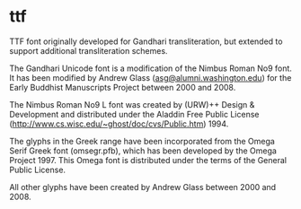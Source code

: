 # ttf
TTF font originally developed for Gandhari transliteration, but extended to support additional transliteration schemes.

The Gandhari Unicode font is a modification of the Nimbus Roman No9 font.
It has been modified by Andrew Glass (asg@alumni.washington.edu) for
 the Early Buddhist Manuscripts Project between 2000 and 2008.

The Nimbus Roman No9 L font was created by (URW)++ Design &
Development and distributed under the Aladdin Free Public License
(http://www.cs.wisc.edu/~ghost/doc/cvs/Public.htm) 1994.

The glyphs in the Greek range have been incorporated from the
Omega Serif Greek font (omsegr.pfb), which has been developed by
the Omega Project 1997.  This Omega font is distributed under the
terms of the General Public License.

All other glyphs have been created by Andrew Glass between 2000 and 2008.
